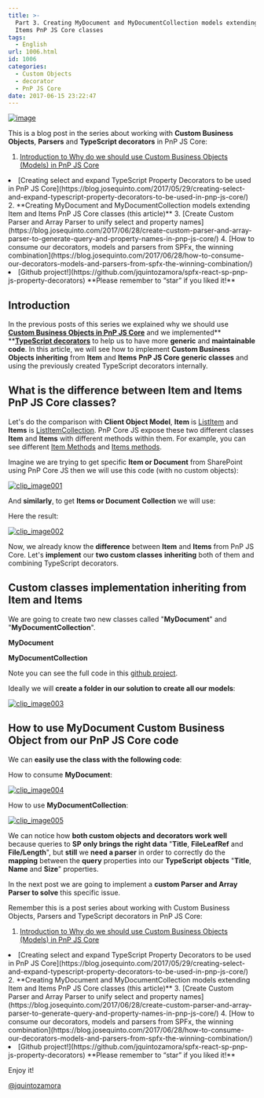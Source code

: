 ```yaml
---
title: >-
  Part 3. Creating MyDocument and MyDocumentCollection models extending Item and
  Items PnP JS Core classes
tags:
  - English
url: 1006.html
id: 1006
categories:
  - Custom Objects
  - decorator
  - PnP JS Core
date: 2017-06-15 23:22:47
---
```


[![image](https://blog.josequinto.com/wp-content/uploads/2017/06/image_thumb.png "image")](https://blog.josequinto.com/wp-content/uploads/2017/06/image.png)

This is a blog post in the series about working with **Custom Business Objects**, **Parsers** and **TypeScript decorators** in PnP JS Core:

1.  [Introduction to Why do we should use Custom Business Objects (Models) in PnP JS Core](https://blog.josequinto.com/2017/05/19/why-do-we-should-use-custom-business-objects-models-in-pnp-js-core/)
<li>[Creating select and expand TypeScript Property Decorators to be used in PnP JS Core](https://blog.josequinto.com/2017/05/29/creating-select-and-expand-typescript-property-decorators-to-be-used-in-pnp-js-core/)
2.  **Creating MyDocument and MyDocumentCollection models extending Item and Items PnP JS Core classes (this article)**
3.  [Create Custom Parser and Array Parser to unify select and property names](https://blog.josequinto.com/2017/06/28/create-custom-parser-and-array-parser-to-generate-query-and-property-names-in-pnp-js-core/)
4.  [How to consume our decorators, models and parsers from SPFx, the winning combination](https://blog.josequinto.com/2017/06/28/how-to-consume-our-decorators-models-and-parsers-from-spfx-the-winning-combination/) <li>[Github project!](https://github.com/jquintozamora/spfx-react-sp-pnp-js-property-decorators) **Please remember to “star” if you liked it!**

## Introduction

In the previous posts of this series we explained why we should use [**Custom Business Objects in PnP JS Core**](https://blog.josequinto.com/2017/05/19/why-do-we-should-use-custom-business-objects-models-in-pnp-js-core/) and we implemented** **[**TypeScript decorators**](https://blog.josequinto.com/2017/05/29/creating-select-and-expand-typescript-property-decorators-to-be-used-in-pnp-js-core/) to help us to have more **generic** and **maintainable** **code**. In this article, we will see how to implement **Custom Business Objects inheriting** from **Item** and **Items** **PnP JS Core generic classes** and using the previously created TypeScript decorators internally.

## What is the difference between Item and Items PnP JS Core classes?

Let's do the comparison with **Client Object Model**, **Item** is [ListItem](https://msdn.microsoft.com/en-us/library/microsoft.sharepoint.client.listitem.aspx) and **Items** is [ListItemCollection](https://msdn.microsoft.com/en-us/library/microsoft.sharepoint.client.listitemcollection.aspx). PnP Core JS expose these two different classes **Item** and **Items** with different methods within them. For example, you can see different [Item Methods](https://github.com/SharePoint/PnP-JS-Core/blob/master/src/sharepoint/items.ts#L104-L214) and [Items methods](https://github.com/SharePoint/PnP-JS-Core/blob/master/src/sharepoint/items.ts#L17-L98).

Imagine we are trying to get specific **Item or Document** from SharePoint using PnP Core JS then we will use this code (with no custom objects):

<script src="https://gist.github.com/jquintozamora/07226da85fd40208902aab08dc2e1a98.js"></script>

[![clip_image001](https://blog.josequinto.com/wp-content/uploads/2017/06/clip_image001_thumb.png "clip_image001")](https://blog.josequinto.com/wp-content/uploads/2017/06/clip_image001.png)

And **similarly**, to get **Items or Document Collection** we will use:

<script src="https://gist.github.com/jquintozamora/7904f639a6298bb12e3bfa5f8e3f9611.js"></script>

Here the result:

[![clip_image002](https://blog.josequinto.com/wp-content/uploads/2017/06/clip_image002_thumb.png "clip_image002")](https://blog.josequinto.com/wp-content/uploads/2017/06/clip_image002.png)

Now, we already know the **difference** between **Item** and **Items** from PnP JS Core. Let's **implement** our **two custom classes** **inheriting** both of them and combining TypeScript decorators.

## Custom classes implementation inheriting from Item and Items

We are going to create two new classes called "**MyDocument**" and "**MyDocumentCollection**".

**MyDocument**

<script src="https://gist.github.com/jquintozamora/0952c183746ca247ed74995e4bb84158.js"></script>

**MyDocumentCollection**

<script src="https://gist.github.com/jquintozamora/565da81f1db416992133de81b2ab7065.js"></script>

Note you can see the full code in this [github project](https://github.com/jquintozamora/spfx-react-sp-pnp-js-property-decorators).

Ideally we will **create a folder in our solution to create all our models**:

[![clip_image003](https://blog.josequinto.com/wp-content/uploads/2017/06/clip_image003_thumb.png "clip_image003")](https://blog.josequinto.com/wp-content/uploads/2017/06/clip_image003.png)

## How to use MyDocument Custom Business Object from our PnP JS Core code

We can **easily use the class with the following code**:

How to consume **MyDocument**:

<script src="https://gist.github.com/jquintozamora/3607aed369a766aaf22d03347d49ef7b.js"></script>

[![clip_image004](https://blog.josequinto.com/wp-content/uploads/2017/06/clip_image004_thumb.png "clip_image004")](https://blog.josequinto.com/wp-content/uploads/2017/06/clip_image004.png)

How to use **MyDocumentCollection**:

<script src="https://gist.github.com/jquintozamora/29ab148ea5abe1dd9984ce2f255423fa.js"></script>

[![clip_image005](https://blog.josequinto.com/wp-content/uploads/2017/06/clip_image005_thumb.png "clip_image005")](https://blog.josequinto.com/wp-content/uploads/2017/06/clip_image005.png)

We can notice how **both custom objects and decorators work well** because queries to **SP only brings the right data** "**Title**, **FileLeafRef** and **File/Length**", but **still** we **need a parser** in order to correctly do the **mapping** between the **query** properties into our **TypeScript** **objects** "**Title**, **Name** and **Size**" properties.

In the next post we are going to implement a **custom Parser and Array Parser to solve** this specific issue.

Remember this is a post series about working with Custom Business Objects, Parsers and TypeScript decorators in PnP JS Core:

1.  [Introduction to Why do we should use Custom Business Objects (Models) in PnP JS Core](https://blog.josequinto.com/2017/05/19/why-do-we-should-use-custom-business-objects-models-in-pnp-js-core/)
<li>[Creating select and expand TypeScript Property Decorators to be used in PnP JS Core](https://blog.josequinto.com/2017/05/29/creating-select-and-expand-typescript-property-decorators-to-be-used-in-pnp-js-core/)
2.  **Creating MyDocument and MyDocumentCollection models extending Item and Items PnP JS Core classes (this article)**
3.  [Create Custom Parser and Array Parser to unify select and property names](https://blog.josequinto.com/2017/06/28/create-custom-parser-and-array-parser-to-generate-query-and-property-names-in-pnp-js-core/)
4.  [How to consume our decorators, models and parsers from SPFx, the winning combination](https://blog.josequinto.com/2017/06/28/how-to-consume-our-decorators-models-and-parsers-from-spfx-the-winning-combination/) <li>[Github project!](https://github.com/jquintozamora/spfx-react-sp-pnp-js-property-decorators) **Please remember to “star” if you liked it!**

Enjoy it!

[@jquintozamora](https://twitter.com/jquintozamora)